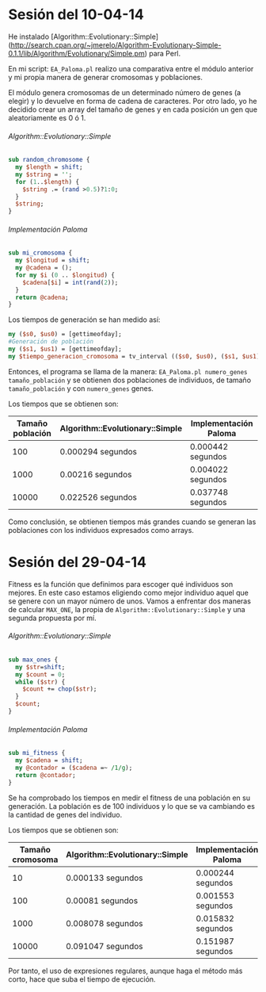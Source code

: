 Sesión del 10-04-14
==================

He instalado [Algorithm::Evolutionary::Simple] (http://search.cpan.org/~jmerelo/Algorithm-Evolutionary-Simple-0.1.1/lib/Algorithm/Evolutionary/Simple.pm) para Perl.

En mi script: `EA_Paloma.pl` realizo una comparativa entre el módulo anterior y mi propia manera de generar cromosomas y poblaciones.

El módulo genera cromosomas de un determinado número de genes (a elegir) y lo devuelve en forma de cadena de caracteres. Por otro lado, yo he decidido crear un array del tamaño de genes y en cada posición un gen que aleatoriamente es 0 ó 1.

###### Algorithm::Evolutionary::Simple

```perl
sub random_chromosome {
  my $length = shift;
  my $string = '';
  for (1..$length) {
    $string .= (rand >0.5)?1:0;	
  }
  $string;
}
```

###### Implementación Paloma

```perl
sub mi_cromosoma {
  my $longitud = shift;
  my @cadena = ();
  for my $i (0 .. $longitud) {
    $cadena[$i] = int(rand(2));
  }
  return @cadena;
}
```

Los tiempos de generación se han medido así:

```perl
my ($s0, $us0) = [gettimeofday];
#Generación de población
my ($s1, $us1) = [gettimeofday];
my $tiempo_generacion_cromosoma = tv_interval (($s0, $us0), ($s1, $us1));
```

Entonces, el programa se llama de la manera: `EA_Paloma.pl numero_genes tamaño_población` y se obtienen dos poblaciones de individuos, de tamaño `tamaño_población` y con `numero_genes` genes.

Los tiempos que se obtienen son:

 Tamaño población | Algorithm::Evolutionary::Simple    | Implementación Paloma
------------------|------------------------------------|------------------------
 	100 	  |		0.000294 segundos      | 0.000442 segundos 
 	1000 	  |  		0.00216 segundos       | 0.004022 segundos 
 	10000	  |  		0.022526 segundos      | 0.037748 segundos 

Como conclusión, se obtienen tiempos más grandes cuando se generan las poblaciones con los individuos expresados como arrays.

Sesión del 29-04-14
==================

Fitness es la función que definimos para escoger qué individuos son mejores. En este caso estamos eligiendo como mejor individuo aquel que se genere con un mayor número de unos. Vamos a enfrentar dos maneras de calcular `MAX_ONE`, la propia de `Algorithm::Evolutionary::Simple` y una segunda propuesta por mí. 

###### Algorithm::Evolutionary::Simple

```perl
sub max_ones {
  my $str=shift;
  my $count = 0;
  while ($str) {
    $count += chop($str);
  }
  $count;
}
```

###### Implementación Paloma

```perl
sub mi_fitness {
  my $cadena = shift;
  my @contador = ($cadena =~ /1/g);
  return @contador;
}
```

Se ha comprobado los tiempos en medir el fitness de una población en su generación. La población es de 100 individuos y lo que se va cambiando es la cantidad de genes del individuo.

Los tiempos que se obtienen son:

 Tamaño cromosoma | Algorithm::Evolutionary::Simple    | Implementación Paloma
------------------|------------------------------------|------------------------
 	10 	  |		0.000133 segundos      | 0.000244 segundos 
 	100 	  |		0.00081 segundos       | 0.001553 segundos 
 	1000 	  |  		0.008078 segundos      | 0.015832 segundos 
 	10000	  |  		0.091047 segundos      | 0.151987 segundos 

Por tanto, el uso de expresiones regulares, aunque haga el método más corto, hace que suba el tiempo de ejecución.





